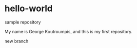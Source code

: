 # hello-world
sample repository 

My name is George Koutroumpis, and this is my first repository.

new branch
